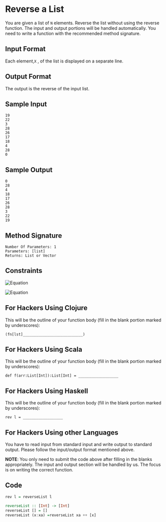 # Reverse a List

You are given a list of `N` elements. Reverse the list without using the reverse function. The input and output portions will be handled automatically. You need to write a function with the recommended method signature.

## Input Format

Each element,`X` , of the list is displayed on a separate line.

## Output Format

The output is the reverse of the input list.

## Sample Input

    19
    22
    3
    28
    26
    17
    18
    4
    28
    0
## Sample Output

    0
    28
    4
    18
    17
    26
    28
    3
    22
    19
## Method Signature

    Number Of Parameters: 1
    Parameters: [list]
    Returns: List or Vector
## Constraints

![Equation](https://render.githubusercontent.com/render/math?math=1%20\leq%20N\leq%20100)

![Equation](https://render.githubusercontent.com/render/math?math=0%20\leq%20X\leq%20100)

## For Hackers Using Clojure

This will be the outline of your function body (fill in the blank portion marked by underscores):

    (fn[lst]___________________________)
## For Hackers Using Scala

This will be the outline of your function body (fill in the blank portion marked by underscores):

    def f(arr:List[Int]):List[Int] = __________________  
## For Hackers Using Haskell

This will be the outline of your function body (fill in the blank portion marked by underscores):

    rev l = __________________    
## For Hackers Using other Languages

You have to read input from standard input and write output to standard output. Please follow the input/output format mentioned above.

**NOTE**: You only need to submit the code above after filling in the blanks appropriately. The input and output section will be handled by us. The focus is on writing the correct function.

## Code

```haskell
rev l = reverseList l

reverseList :: [Int] -> [Int]
reverseList [] = []
reverseList (x:xa) =reverseList xa ++ [x]
```